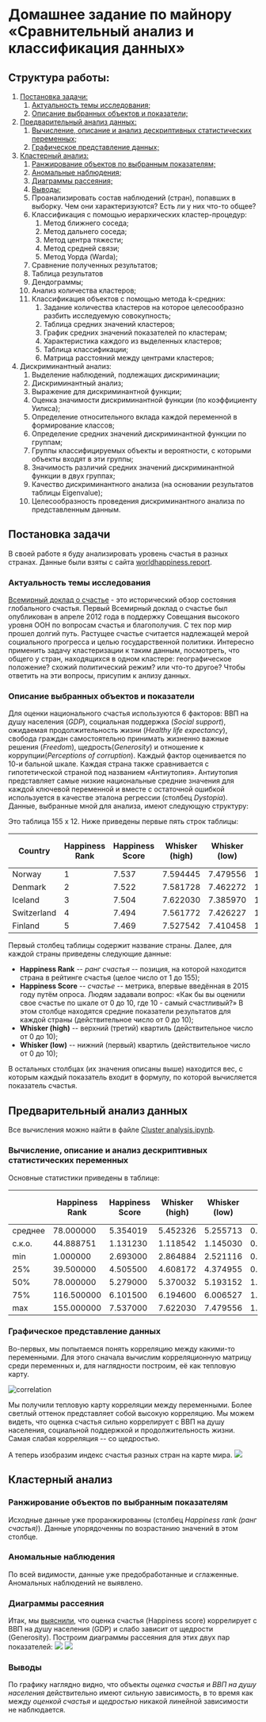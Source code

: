 # Домашнее задание по майнору «Сравнительный анализ и классификация данных»
## Структура работы:
1.  [Постановка задачи:](#par1)
    1. [Актуальность темы исследования;](#par1.1)
    2. [Описание выбранных объектов и показатели;](#par1.2)
2.	[Предварительный анализ данных:](#par2)
    1. [Вычисление, описание и анализ дескриптивных статистических переменных;](#par2.1)
    2. [Графическое представление данных;](#par2.2)
3.	[Кластерный анализ:](#par3)
    1. [Ранжирование объектов по выбранным показателям;](#par3.1)
    2. [Аномальные наблюдения;](#par3.2)
    3. [Диаграммы рассеяния;](#par3.3)
    4. [Выводы;](#par3.4)
    5. Проанализировать состав наблюдений (стран), попавших в выборку. Чем они характеризуются? Есть ли у них что-то общее?
    6. Классификация с помощью иерархических кластер-процедур:
        1. Метод ближнего соседа;
        2. Метод дальнего соседа;
        3. Метод центра тяжести;
        4. Метод средней связи;
        5. Метод Уорда (Warda);
    7. Сравнение полученных результатов;
    8. Таблица результатов
    9. Дендограммы;
    10. Анализ количества кластеров;
    11. Классификация объектов с помощью метода k-средних:
        1. Задание количества кластеров на которое целесообразно разбить исследуемую совокупность;
        2. Таблица средних значений кластеров;
        3. График средних значений показателей по кластерам;
        4. Характеристика каждого из выделенных кластеров;
        5. Таблица классификации;
        6. Матрица расстояний между центрами кластеров;
4. Дискриминантный анализ:
    1. Выделение наблюдений, подлежащих дискриминации;
    2. Дискриминантный анализ;
    3. Выражение для дискриминантной функции;
    4. Оценка значимости дискриминантной функции (по коэффициенту Уилкса);
    5. Определение относительного вклада каждой переменной в формирование классов;
    6. Определение средних значений дискриминантной функции по группам;
    7. Группы классифицируемых объекты и вероятности, с которыми объекты входят в эти группы;
    8. Значимость различий средних значений дискриминантной функции в двух группах;
    9. Качество дискриминантного анализа (на основании результатов таблицы Eigenvalue);
    10. Целесообразность проведения дискриминантного анализа по представленным данным.

## Постановка задачи <a name="par1"></a>
В своей работе я буду анализировать уровень счастья в разных странах.
Данные были взяты с сайта [worldhappiness.report](http://worldhappiness.report/ed/2017/).
### Актуальность темы исследования <a name="par1.1"></a>
[Всемирный доклад о счастье](https://ru.wikipedia.org/wiki/Всемирный_доклад_о_счастье) - это исторический обзор состояния глобального счастья.
Первый Всемирный доклад о счастье был опубликован в апреле 2012 года в поддержку Совещания высокого уровня ООН по вопросам счастья и благополучия. С тех пор мир прошел долгий путь. Растущее счастье считается надлежащей мерой социального прогресса и целью государственной политики. Интересно применить задачу кластеризации к таким данным, посмотреть, что общего у стран, находящихся в одном кластере: географическое положение? схожий политический режим? или что-то другое? Чтобы ответить на эти вопросы, присупим к анлизу данных. 
### Описание выбранных объектов и показатели <a name="par1.2"></a>
Для оценки национального счастья используются 6 факторов: ВВП на душу населения (*GDP*), социальная поддержка (*Social support*), ожидаемая продолжительность жизни (*Healthy life expectancy*), свобода граждан самостоятельно принимать жизненно важные решения (*Freedom*), щедрость(*Generosity*) и отношение к коррупции(*Perceptions of corruption*). Каждый фактор оценивается по 10-и бальной шкале. Каждая страна также сравнивается с гипотетической страной под названием «Антиутопия». Антиутопия представляет самые низкие национальные средние значения для каждой ключевой переменной и вместе с остаточной ошибкой используется в качестве эталона регрессии (столбец *Dystopia*).
Данные, выбранные мной для анализа, имеют следующую структуру:

Это таблица 155 x 12. Ниже приведены первые пять строк таблицы:

|Country |Happiness Rank|Happiness Score	|Whisker (high)	|Whisker (low)	|GDP	|Social support	|Health Life Expectancy	|Freedom |Generosity	|Trust (Government Corruption)| Dystopia|
|---------|---|---|---|---|---|---|---|---|---|---|---|
|Norway|1|7.537	|7.594445|7.479556|1.616463|1.533524|0.796667|0.635423|0.362012|0.315964|2.277027|
|Denmark	|2	|7.522	|7.581728	|7.462272	|1.482383	|1.551122|0.792566|0.626007|0.355280|0.400770|2.313707|
|Iceland	|3	|7.504	|7.622030	|7.385970	|1.480633	|1.610574|0.833552|0.627163|0.475540|0.153527|2.322715|
|Switzerland	|4	|7.494	|7.561772	|7.426227	|1.564980	|1.516912|0.858131|0.620071|0.290549|0.367007|2.276716|
|Finland	|5	|7.469	|7.527542	|7.410458	|1.443572	|1.540247|0.809158|0.617951|0.245483|0.382612|2.430182|

Первый столбец таблицы содержит название страны. Далее, для каждой страны приведены следующие данные:

*  **Happiness Rank** -- *ранг счастья* -- позиция, на которой находится страна в рейтинге счастья (целое число от 1 до 155);
* **Happiness Score** -- *счастье* -- метрика, впервые введённая в 2015 году путём опроса. Людям задавали вопрос: «Как бы вы оценили свое счастье по шкале от 0 до 10, где 10 - самый счастливый?» В этом столбце находятся средние показатели результатов для каждой страны (действительное число от 0 до 10);
* **Whisker (high)** -- верхний (третий) квартиль (действительное число от 0 до 10);
* **Whisker (low)** -- нижний (первый) квартиль (действительное число от 0 до 10);

В остальных столбцах (их значения описаны выше) находится вес, с которым каждый показатель входит в формулу, по которой вычисляется показатель счастья.

## Предварительный анализ данных<a name="par2"></a>

Все вычисления можно найти в файле [Cluster analysis.ipynb](https://github.com/maduardar/Statistical_analysis/blob/master/Cluster%20analysis.ipynb).

### Вычисление, описание и анализ дескриптивных статистических переменных<a name="par2.1"></a>
Основные статистики приведены в таблице:

|   | Happiness Rank | Happiness Score | Whisker (high) | Whisker (low) | GDP| Social support | Healthy life expectancy | Freedom    | Generosity | Perceptions of corruption | Dystopia|
|----------------|-----------------|----------------|---------------|------------|----------------|-------------------------|------------|------------|---------------------------|------------|------------|
|среднее          | 78.000000       | 5.354019       | 5.452326      | 5.255713   | 0.984718       | 1.188898                | 0.551341   | 0.408786   | 0.246883                  | 0.123120   | 1.850238   |
| с.к.о.            | 44.888751       | 1.131230       | 1.118542      | 1.145030   | 0.420793       | 0.287263                | 0.237073   | 0.149997   | 0.134780                  | 0.101661   | 0.500028   |
| min            | 1.000000        | 2.693000       | 2.864884      | 2.521116   | 0.000000       | 0.000000                | 0.000000   | 0.000000   | 0.000000                  | 0.000000   | 0.377914   |
| 25%            | 39.500000       | 4.505500       | 4.608172      | 4.374955   | 0.663371       | 1.042635                | 0.369866   | 0.303677   | 0.154106                  | 0.057271   | 1.591291   |
| 50%            | 78.000000       | 5.279000       | 5.370032      | 5.193152   | 1.064578       | 1.253918                | 0.606042   | 0.437454   | 0.231538                  | 0.089848   | 1.832910   |
| 75%            | 116.500000      | 6.101500       | 6.194600      | 6.006527   | 1.318027       | 1.414316                | 0.723008   | 0.516561   | 0.323762                  | 0.153296   | 2.144654   |
| max            | 155.000000      | 7.537000       | 7.622030      | 7.479556   | 1.870766       | 1.610574                | 0.949492   | 0.658249   | 0.838075                  | 0.464308   | 3.117485   |

### Графическое представление данных <a name="par2.2"></a>
Во-первых, мы попытаемся понять корреляцию между какими-то переменными. Для этого сначала вычислим корреляционную матрицу среди переменных и, для наглядности построим, её как тепловую карту.

![correlation](https://github.com/maduardar/Statistical_analysis/blob/master/Images/corr.png)

Мы получили тепловую карту корреляции между переменными. Более светлый оттенок представляет собой высокую корреляцию. Мы можем видеть, что оценка счастья сильно коррелирует с ВВП на душу населения,  социальной поддержкой и продолжительность жизни. Самая слабая корреляция -- со щедростью.

А теперь изобразим индекс счастья разных стран на карте мира.
<img src="https://github.com/maduardar/Statistical_analysis/blob/master/Images/Plot%201.png">

## Кластерный анализ <a name="par3"></a>
### Ранжирование объектов по выбранным показателям <a name="par3.1"></a>
Исходные данные уже проранжированны (столбец *Happiness rank (ранг счастья)*). Данные упорядоченны по возрастанию значений в этом столбце.
### Аномальные наблюдения <a name="par3.2"></a>
По всей видимости, данные уже предобработанные и сглаженные. Аномальных наблюдений не выявлено.
### Диаграммы рассеяния <a name="par3.3"></a>
Итак, мы [выяснили](#par2.2), что оценка счастья (Happiness score) коррелирует с ВВП на душу населения (GDP) и слабо зависит от щедрости (Generosity). Построим диаграммы рассеяния для этих двух пар показателей:
<img src="https://github.com/maduardar/Statistical_analysis/blob/master/Images/diag1.png"> <img src="https://github.com/maduardar/Statistical_analysis/blob/master/Images/diag2.png">
### Выводы <a name="par3.4"></a>
По графику наглядно видно, что объекты *оценка счастья* и *ВВП на душу населения* действительно имеют сильную зависимость, в то время как между *оценкой счастья* и *щедростью* никакой линейной зависимости не наблюдается.
